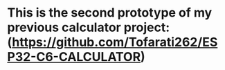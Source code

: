 # This is the second prototype of my previous calculator project: (https://github.com/Tofarati262/ESP32-C6-CALCULATOR)
